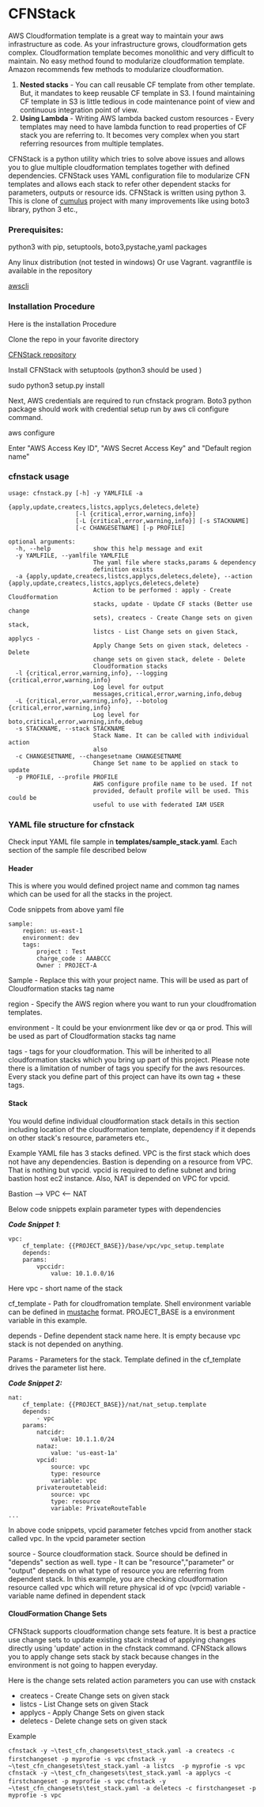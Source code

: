# CFNStack

AWS Cloudformation template is a great way to maintain your aws infrastructure as code. As your infrastructure grows, cloudformation gets complex. Cloudformation template becomes monolithic and very difficult to maintain. No easy method found to modularize cloudformation template. Amazon recommends few methods to modularize cloudformation.

1. **Nested stacks** - You can call reusable CF template from other template. But, it mandates to keep reusable CF template in S3. I found maintaining CF template in S3 is little tedious in code maintenance point of view and continuous integration point of view.
2. **Using Lambda** - Writing AWS lambda backed custom resources - Every templates may need to have lambda function to read properties of CF stack you are referring to. It becomes very complex when you start referring resources from multiple templates.

CFNStack is a python utility which tries to solve above issues and allows you to glue multiple cloudformation templates together with defined dependencies. CFNStack uses YAML configuration file to modularize CFN templates and allows each stack to refer other dependent stacks for parameters, outputs or resource ids. CFNStack is written using python 3. This is clone of [cumulus](https://github.com/cotdsa/cumulus)  project with many improvements like using boto3 library, python 3 etc.,

### Prerequisites:

python3 with pip, setuptools, boto3,pystache,yaml packages

Any linux distribution (not tested in windows) Or use Vagrant.
vagrantfile is available in the repository

[awscli](https://aws.amazon.com/cli/)


### Installation Procedure

Here is the installation Procedure

Clone the repo in your favorite directory

[CFNStack repository ](https://github.com/njvijay/CFNStack.git)

Install CFNStack with setuptools (python3 should be used )

sudo python3 setup.py install

Next, AWS credentials are required to run cfnstack program. Boto3 python package should work with credential setup run by aws cli configure command.

aws configure

Enter "AWS Access Key ID", "AWS Secret Access Key" and "Default region name"

### cfnstack usage

```
usage: cfnstack.py [-h] -y YAMLFILE -a
                   {apply,update,createcs,listcs,applycs,deletecs,delete}
                   [-l {critical,error,warning,info}]
                   [-L {critical,error,warning,info}] [-s STACKNAME]
                   [-c CHANGESETNAME] [-p PROFILE]

optional arguments:
  -h, --help            show this help message and exit
  -y YAMLFILE, --yamlfile YAMLFILE
                        The yaml file where stacks,params & dependency
                        definition exists
  -a {apply,update,createcs,listcs,applycs,deletecs,delete}, --action {apply,update,createcs,listcs,applycs,deletecs,delete}
                        Action to be performed : apply - Create Cloudformation
                        stacks, update - Update CF stacks (Better use change
                        sets), createcs - Create Change sets on given stack,
                        listcs - List Change sets on given Stack, applycs -
                        Apply Change Sets on given stack, deletecs - Delete
                        change sets on given stack, delete - Delete
                        Cloudformation stacks
  -l {critical,error,warning,info}, --logging {critical,error,warning,info}
                        Log level for output
                        messages,critical,error,warning,info,debug
  -L {critical,error,warning,info}, --botolog {critical,error,warning,info}
                        Log level for boto,critical,error,warning,info,debug
  -s STACKNAME, --stack STACKNAME
                        Stack Name. It can be called with individual action
                        also
  -c CHANGESETNAME, --changesetname CHANGESETNAME
                        Change Set name to be applied on stack to update
  -p PROFILE, --profile PROFILE
                        AWS configure profile name to be used. If not
                        provided, default profile will be used. This could be
                        useful to use with federated IAM USER
```

### YAML file structure for cfnstack

Check input YAML file sample in **templates/sample_stack.yaml**. Each section of the sample file described below

#### Header

This is where you would defined project name and common tag names which can be used for all the stacks in the project.

Code snippets from above yaml file

```
sample:
    region: us-east-1
    environment: dev
    tags:
        project : Test
        charge_code : AAABCCC
        Owner : PROJECT-A
```
Sample - Replace this with your project name. This will be used as part of Cloudformation stacks tag name

region - Specify the AWS region where you want to run your cloudfromation templates.

environment - It could be your envionrment like dev or qa or prod. This will be used as part of Cloudformation stacks tag name

tags - tags for your cloudformation. This will be inherited to all cloudformation stacks which you bring up part of this project. Please note there is a limitation of number of tags you specify for the aws resources. Every stack you define part of this project can have its own tag + these tags.

#### Stack

You would define individual cloudformation stack details in this section including location of the cloudformation template, dependency if it depends on other stack's resource, parameters etc.,

Example YAML file has 3 stacks defined. VPC is the first stack which does not have any dependencies. Bastion is depending on a resource from VPC. That is nothing but vpcid. vpcid is required to define subnet and bring bastion host ec2 instance. Also, NAT is depended on VPC for vpcid.

Bastion --> VPC <-- NAT

Below code snippets explain parameter types with dependencies

***Code Snippet 1***:

```
vpc:
    cf_template: {{PROJECT_BASE}}/base/vpc/vpc_setup.template
    depends:
    params:
        vpccidr:
            value: 10.1.0.0/16
```
Here
vpc - short name of the stack

cf_template - Path for cloudfromation template. Shell environment variable can be defined in [mustache](https://mustache.github.io/) format. PROJECT_BASE is a environment variable in this example.

depends - Define dependent stack name here. It is empty because vpc stack is not depended on anything.

Params - Parameters for the stack. Template defined in the cf_template drives the parameter list here.

***Code Snippet 2:***

```
nat:
    cf_template: {{PROJECT_BASE}}/nat/nat_setup.template
    depends:
        - vpc
    params:
        natcidr:
            value: 10.1.1.0/24
        nataz:
            value: 'us-east-1a'
        vpcid:
            source: vpc
            type: resource
            variable: vpc
        privateroutetableid:
            source: vpc
            type: resource
            variable: PrivateRouteTable
...

```
In above code snippets, vpcid parameter fetches vpcid from another stack called vpc. In the vpcid parameter section

source - Source cloudformation stack. Source should be defined in "depends" section as well.
type - It can be "resource","parameter" or "output" depends on what type of resource you are referring from dependent stack. In this example, you are checking cloudformation resource called vpc which will reture physical id of vpc (vpcid)
variable - variable name defined in dependent stack

#### CloudFormation Change Sets
CFNStack supports cloudformation change sets feature. It is best a practice use change sets to update existing stack instead of applying changes directly using 'update' action in the cfnstack command. CFNStack allows you to apply change sets stack by stack because changes in the environment is not going to happen everyday. 

Here is the change sets related action parameters you can use with cnstack

- createcs - Create Change sets on given stack
- listcs - List Change sets on given Stack 
- applycs - Apply Change Sets on given stack
- deletecs - Delete change sets on given stack

Example

`cfnstack -y ~\test_cfn_changesets\test_stack.yaml -a createcs -c firstchangeset -p myprofie -s vpc`
`cfnstack -y ~\test_cfn_changesets\test_stack.yaml -a listcs  -p myprofie -s vpc`
`cfnstack -y ~\test_cfn_changesets\test_stack.yaml -a applycs -c firstchangeset -p myprofie -s vpc`
`cfnstack -y ~\test_cfn_changesets\test_stack.yaml -a deletecs -c firstchangeset -p myprofie -s vpc`

